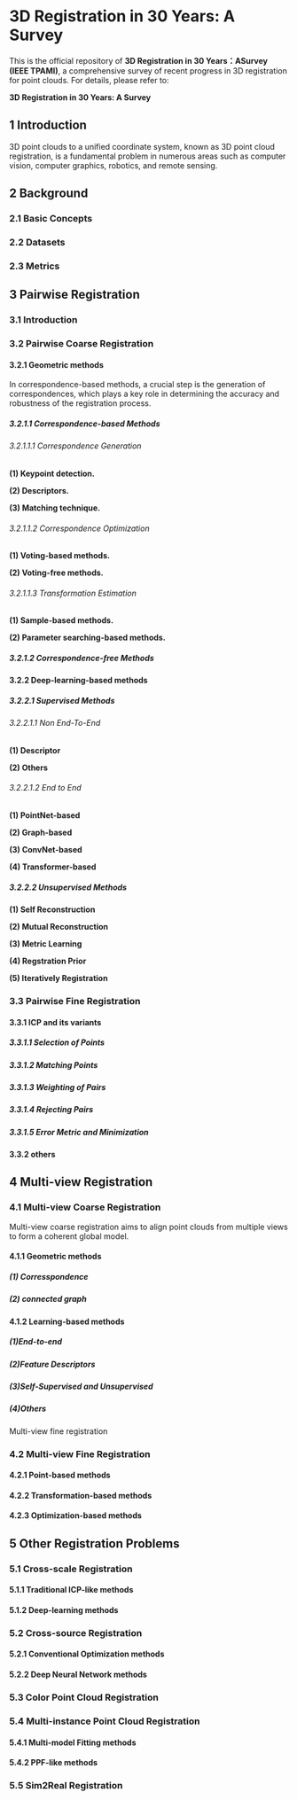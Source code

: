 # 3D Registration in 30 Years: A Survey 
This is the official repository of **3D Registration in 30 Years：ASurvey (IEEE TPAMI)**, a comprehensive survey of recent progress in 3D registration for point clouds. For details, please refer to:

**3D Registration in 30 Years: A Survey**
## 1 Introduction
3D point clouds to a unified coordinate system, known as 3D point cloud registration, is a fundamental problem in numerous areas such as computer vision, computer graphics, robotics, and remote sensing.
## 2 Background
### 2.1 Basic Concepts
### 2.2 Datasets
### 2.3 Metrics

## 3 Pairwise Registration
### 3.1 Introduction

### 3.2 Pairwise Coarse Registration

#### 3.2.1 Geometric methods
In correspondence-based methods, a crucial step is the generation of correspondences, which plays a key role in determining the accuracy and robustness of the registration process.

##### 3.2.1.1 Correspondence-based Methods
###### 3.2.1.1.1 Correspondence Generation
**(1) Keypoint detection.**

**(2) Descriptors.**

**(3) Matching technique.**
###### 3.2.1.1.2 Correspondence Optimization
**(1) Voting-based methods.**

**(2) Voting-free methods.**

###### 3.2.1.1.3 Transformation Estimation
**(1) Sample-based methods.**

**(2) Parameter searching-based methods.**

##### 3.2.1.2 Correspondence-free Methods

#### 3.2.2 Deep-learning-based methods

##### 3.2.2.1 Supervised Methods

###### 3.2.2.1.1 Non End-To-End

**(1) Descriptor**

**(2) Others**

###### 3.2.2.1.2 End to End

**(1) PointNet-based**

**(2) Graph-based**

**(3) ConvNet-based**

**(4) Transformer-based**

##### 3.2.2.2 Unsupervised Methods

**(1) Self Reconstruction**

**(2) Mutual Reconstruction**

**(3) Metric Learning**

**(4) Regstration Prior**

**(5) Iteratively Registration**

### 3.3 Pairwise Fine Registration

#### 3.3.1 ICP and its variants

##### 3.3.1.1 Selection of Points

##### 3.3.1.2 Matching Points

##### 3.3.1.3 Weighting of Pairs

##### 3.3.1.4 Rejecting Pairs

##### 3.3.1.5 Error Metric and Minimization

#### 3.3.2 others

## 4 Multi-view Registration

### 4.1 Multi-view Coarse Registration

Multi-view coarse registration aims to align point clouds from multiple views to form a coherent global model. 

#### 4.1.1  Geometric methods

##### (1) **Corresspondence**

##### (2) connected graph

#### 4.1.2  Learning-based methods

##### (1)End-to-end

##### (2)Feature Descriptors

##### (3)Self-Supervised and Unsupervised

##### (4)Others

Multi-view fine registration 

### 4.2 Multi-view Fine Registration

#### 4.2.1 Point-based methods

#### 4.2.2 Transformation-based methods

#### 4.2.3 Optimization-based methods


## 5 Other Registration Problems 
### 5.1 Cross-scale Registration 
#### 5.1.1 Traditional ICP-like methods 

#### 5.1.2 Deep-learning methods 

### 5.2 Cross-source Registration 
#### 5.2.1 Conventional Optimization methods 

#### 5.2.2 Deep Neural Network methods 

### 5.3 Color Point Cloud Registration 

### 5.4 Multi-instance Point Cloud Registration 
#### 5.4.1 Multi-model Fitting methods 

#### 5.4.2 PPF-like methods 

### 5.5 Sim2Real Registration 
